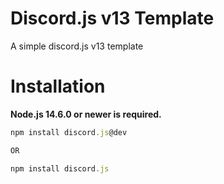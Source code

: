 # Discord.js v13 Template

A simple discord.js v13 template

# Installation

**Node.js 14.6.0 or newer is required.**

```js
npm install discord.js@dev

OR

npm install discord.js
```
